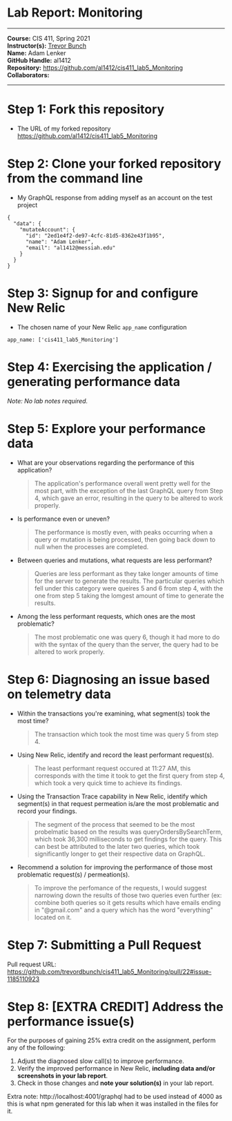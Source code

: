 # Lab Report: Monitoring
___
**Course:** CIS 411, Spring 2021  
**Instructor(s):** [Trevor Bunch](https://github.com/trevordbunch)  
**Name:** Adam Lenker  
**GitHub Handle:** al1412  
**Repository:** https://github.com/al1412/cis411_lab5_Monitoring  
**Collaborators:** 
___

# Step 1: Fork this repository
- The URL of my forked repository
 https://github.com/al1412/cis411_lab5_Monitoring    

# Step 2: Clone your forked repository from the command line
- My GraphQL response from adding myself as an account on the test project
```
{
  "data": {
    "mutateAccount": {
      "id": "2ed1e4f2-de97-4cfc-81d5-8362e43f1b95",
      "name": "Adam Lenker",
      "email": "al1412@messiah.edu"
    }
  }
}
```

# Step 3: Signup for and configure New Relic
- The chosen name of your New Relic ```app_name``` configuration
```
app_name: ['cis411_lab5_Monitoring']
```

# Step 4: Exercising the application / generating performance data

_Note: No lab notes required._

# Step 5: Explore your performance data
* What are your observations regarding the performance of this application? 
  > The application's performance overall went pretty well for the most part, with the exception of the last GraphQL query from Step 4, which gave an error, resulting in the query to be altered to work properly. 
* Is performance even or uneven? 
  > The performance is mostly even, with peaks occurring when a query or mutation is being processed, then going back down to null when the processes are completed.
* Between queries and mutations, what requests are less performant? 
  > Queries are less performant as they take longer amounts of time for the server to generate the results. The particular queries which fell under this category were queires 5 and 6 from step 4, with the one from step 5 taking the lomgest amount of time to generate the results.
* Among the less performant requests, which ones are the most problematic?
  > The most problematic one was query 6, though it had more to do with the syntax of the query than the server, the query had to be altered to work properly.

# Step 6: Diagnosing an issue based on telemetry data
* Within the transactions you're examining, what segment(s) took the most time?
  > The transaction which took the most time was query 5 from step 4.
* Using New Relic, identify and record the least performant request(s).
  > The least performant request occured at 11:27 AM, this corresponds with the time it took to get the first query from step 4, which took a very quick time to achieve its findings.
* Using the Transaction Trace capability in New Relic, identify which segment(s) in that request permeation is/are the most problematic and record your findings.
  > The segment of the process that seemed to be the most probelmatic based on the results was queryOrdersBySearchTerm, which took 36,300 milliseconds to get findings for the query. This can best be attributed to the later two queries, which took significantly longer to get their respective data on GraphQL.
* Recommend a solution for improving the performance of those most problematic request(s) / permeation(s).
  > To improve the perfomance of the requests, I would suggest narrowing down the results of those two queries even further (ex: combine both queries so it gets results which have emails ending in "@gmail.com" and a query which has the word "everything" located on it.

# Step 7: Submitting a Pull Request
Pull request URL: https://github.com/trevordbunch/cis411_lab5_Monitoring/pull/22#issue-1185110923 

# Step 8: [EXTRA CREDIT] Address the performance issue(s)
For the purposes of gaining 25% extra credit on the assignment, perform any of the following:
1. Adjust the diagnosed slow call(s) to improve performance. 
2. Verify the improved performance in New Relic, **including data and/or screenshots in your lab report**.
2. Check in those changes and **note your solution(s)** in your lab report.     


Extra note: http://localhost:4001/graphql had to be used instead of 4000 as this is what npm generated for this lab when it was installed in the files for it.   
